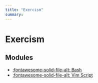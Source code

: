 ```yaml
---
title: "Exercism"
summary:
---
```


Exercism
===

Modules
---

- [:fontawesome-solid-file-alt: Bash](bash.md)
- [:fontawesome-solid-file-alt: Vim Script](vim-script.md)
